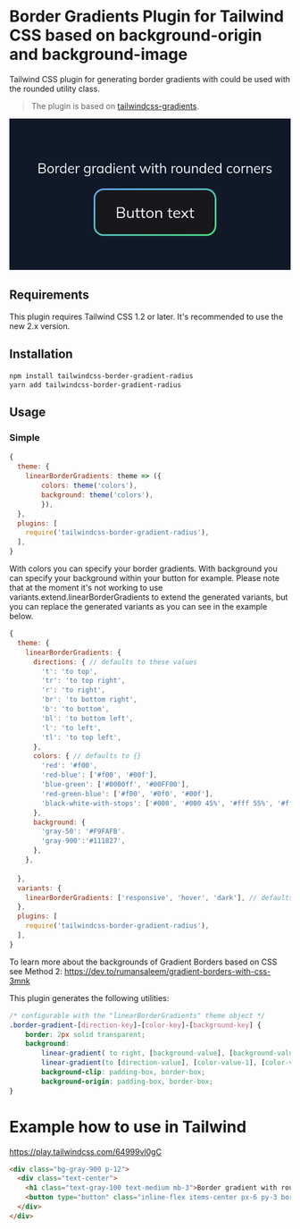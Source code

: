 # Border Gradients Plugin for Tailwind CSS based on background-origin and background-image  

Tailwind CSS plugin for generating border gradients with could be used with the rounded utility class.

> The plugin is based on [tailwindcss-gradients](https://github.com/benface/tailwindcss-gradients).

![BorderGradientRounded](./img/border-gradient-rounded.png)
## Requirements

This plugin requires Tailwind CSS 1.2 or later. It's recommended to use the new 2.x version. 

## Installation 
```
npm install tailwindcss-border-gradient-radius
yarn add tailwindcss-border-gradient-radius
```
## Usage

### Simple

```js
{
  theme: {
    linearBorderGradients: theme => ({
        colors: theme('colors'),
        background: theme('colors'),
        }),
  },
  plugins: [
    require('tailwindcss-border-gradient-radius'),
  ],
}
```

With colors you can specify your border gradients.
With background you can specify your background within your button for example.
Please note that at the moment it's not working to use variants.extend.linearBorderGradients to extend the generated variants, but you can replace the generated variants as you can see in the example below.

```js
{
  theme: {
    linearBorderGradients: {
      directions: { // defaults to these values
        't': 'to top',
        'tr': 'to top right',
        'r': 'to right',
        'br': 'to bottom right',
        'b': 'to bottom',
        'bl': 'to bottom left',
        'l': 'to left',
        'tl': 'to top left',
      },
      colors: { // defaults to {}
        'red': '#f00',
        'red-blue': ['#f00', '#00f'],
        'blue-green': ['#0000ff', '#00FF00'],
        'red-green-blue': ['#f00', '#0f0', '#00f'],
        'black-white-with-stops': ['#000', '#000 45%', '#fff 55%', '#fff'],
      },
      background: {
        'gray-50': '#F9FAFB'.
        'gray-900':'#111827',
      },
    },

  },
  variants: {
    linearBorderGradients: ['responsive', 'hover', 'dark'], // defaults to ['responsive']
  },
  plugins: [
    require('tailwindcss-border-gradient-radius'),
  ],
}
```

To learn more about the backgrounds of Gradient Borders based on CSS see Method 2: https://dev.to/rumansaleem/gradient-borders-with-css-3mnk

This plugin generates the following utilities:

```css
/* configurable with the "linearBorderGradients" theme object */
.border-gradient-[direction-key]-[color-key]-[background-key] {
    border: 2px solid transparent;
    background: 
        linear-gradient( to right, [background-value], [background-value] ), 
        linear-gradient(to [direction-value], [color-value-1], [color-value2], [color-value-n]);
        background-clip: padding-box, border-box;
        background-origin: padding-box, border-box;
}

```

# Example how to use in Tailwind

https://play.tailwindcss.com/64999vl0gC


```html
<div class="bg-gray-900 p-12">
  <div class="text-center">
    <h1 class="text-gray-100 text-medium mb-3">Border gradient with rounded corners</h1>
    <button type="button" class="inline-flex items-center px-6 py-3 border-gradient-br-blue-green-gray-900 border-solid border-4 rounded-xl text-gray-100 text-lg">Button text</button>
  </div>
</div>

```